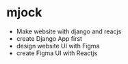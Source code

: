 
# mjock
* Make website with django and reacjs
* create Django App first
* design website UI with Figma
* create Figma UI with Reactjs

